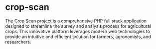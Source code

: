 # crop-scan
The Crop Scan project is a comprehensive PHP full stack application designed to streamline the survey and analysis process for agricultural crops. This innovative platform leverages modern web technologies to provide an intuitive and efficient solution for farmers, agronomists, and researchers.
